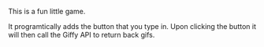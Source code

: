 This is a fun little game.

It programtically adds the button that you type in. Upon clicking the button it will then call the Giffy API to return back gifs.
